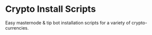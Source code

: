 # Crypto Install Scripts
Easy masternode & tip bot installation scripts for a variety of crypto-currencies.



